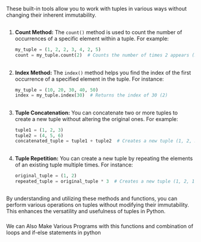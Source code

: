  These built-in tools allow you to work with tuples in various ways without changing their inherent immutability.
##
1. **Count Method:** The `count()` method is used to count the number of occurrences of a specific element within a tuple. For example:

   ```python
   my_tuple = (1, 2, 2, 3, 4, 2, 5)
   count = my_tuple.count(2)  # Counts the number of times 2 appears (3)
   ```
##
2. **Index Method:** The `index()` method helps you find the index of the first occurrence of a specified element in the tuple. For instance:

   ```python
   my_tuple = (10, 20, 30, 40, 50)
   index = my_tuple.index(30)  # Returns the index of 30 (2)
   ```
##
3. **Tuple Concatenation:** You can concatenate two or more tuples to create a new tuple without altering the original ones. For example:

   ```python
   tuple1 = (1, 2, 3)
   tuple2 = (4, 5, 6)
   concatenated_tuple = tuple1 + tuple2  # Creates a new tuple (1, 2, 3, 4, 5, 6)
   ```
##
4. **Tuple Repetition:** You can create a new tuple by repeating the elements of an existing tuple multiple times. For instance:

   ```python
   original_tuple = (1, 2)
   repeated_tuple = original_tuple * 3  # Creates a new tuple (1, 2, 1, 2, 1, 2)
   ```
##
By understanding and utilizing these methods and functions, you can perform various operations on tuples without modifying their immutability. This enhances the versatility and usefulness of tuples in Python.
###

We can Also Make Various Programs with this functions and combination of loops and if-else statements in python
